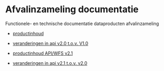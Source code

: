 # Afvalinzameling documentatie
Functionele- en technische documentatie dataproducten afvalinzameling
- [productinhoud](productbeschrijving_huishoudelijk_afval/README.md)
- [veranderingen in api v2.0 t.o.v. V1.0](api_veranderingen/api_veranderingen.md)

- [productinhoud API/WFS v2.1](productbeschrijving_api-wfs_v2.1/productbeschrijving/readme.md)  
- [veranderingen in api v2.1 t.o.v. v2.0](api_veranderingen_2.1_vs_2.0/api_veranderingen_2.1_vs_2.0.md)

